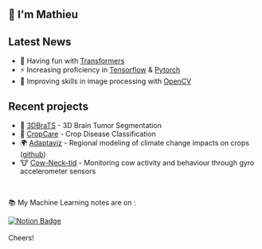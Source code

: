 <!--
- 👯 I’m looking to collaborate on ...
<div id="header" align="center">
  <img src="https://media.giphy.com/media/M9gbBd9nbDrOTu1Mqx/giphy.gif" width="100"/>
</div>
📚 Current Readings Refs:
- 📖 [Deep Learning](https://www.deeplearningbook.org) - Courville, GoodFellow, Bengio
- 📖 [Computer Vision: Algorithms and Applications](https://szeliski.org/Book/) - Szeliski

  <a href="https://wandb.ai/mjouffro">
    <img src="https://camo.githubusercontent.com/5c70f08219d50671f896067e1024b0db9dfca119304d0d977cbf273565be32fc/68747470733a2f2f696d672e736869656c64732e696f2f7374617469632f76313f7374796c653d666f722d7468652d6261646765266d6573736167653d576569676874732b2532362b42696173657326636f6c6f723d323232323232266c6f676f3d576569676874732b2532362b426961736573266c6f676f436f6c6f723d464642453030266c6162656c3d" alt="Weight&Biases Badge"/>
  </a>

-->
## 👋  I'm Mathieu

## Latest News
- 🤗 Having fun with [Transformers](https://huggingface.co/docs/transformers/index)
- ⚡️ Increasing proficiency in [Tensorflow](https://www.tensorflow.org/guide) & [Pytorch](https://pytorch.org/docs/stable/index.html)
- 🌱 Improving skills in image processing with [OpenCV](https://opencv.org)


## Recent projects 
- 🏥 [3DBraTS](https://github.com/mathieujouffroy/3DBraTS) - 3D Brain Tumor Segmentation 
- 🌽 [CropCare](https://github.com/mathieujouffroy/Vi2PC) - Crop Disease Classification 
- 🌍 [Adaptaviz](https://www.adaptaviz.fr/) - Regional modeling of climate change impacts on crops ([github](https://github.com/owalid/adaptaviz))
- 🐮 [Cow-Neck-tid](https://github.com/owalid/cow-neck-tid) - Monitoring cow activity and behaviour through gyro accelerometer sensors

<br>
<div id="badges">
  <p>📚 My Machine Learning notes are on :</p>  
  <a href="https://noiseless-sodalite-b3c.notion.site/AI-5dbc721eaff54ecb9cd238f8dc1a6b86">
    <img src="https://img.shields.io/badge/Notion-white?style=for-the-badge&logo=notion&logoColor=black" alt="Notion Badge"/>
  </a>
</div>
<br>
Cheers!

<br>
